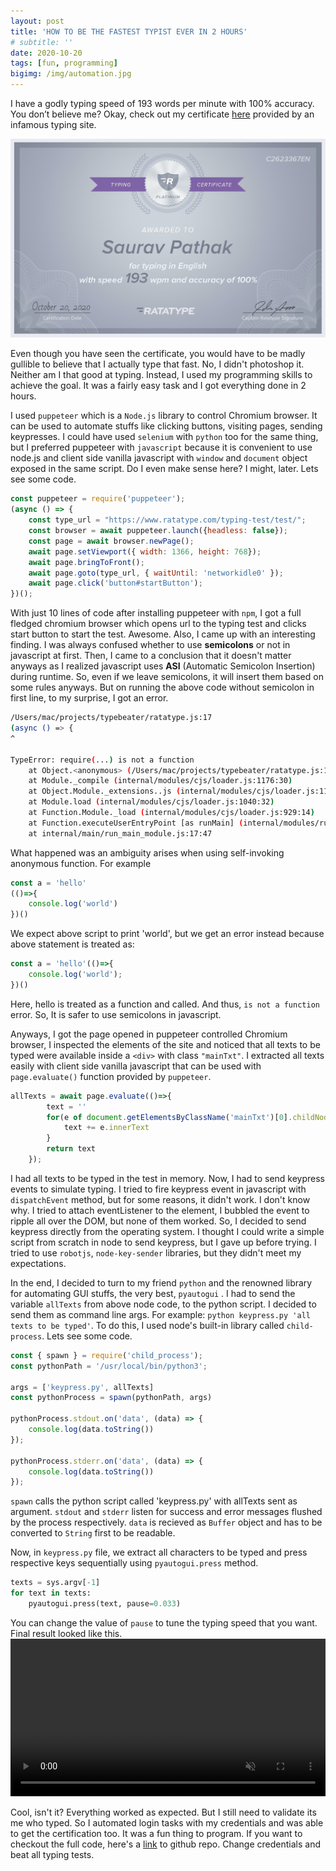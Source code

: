 ```yaml
---
layout: post
title: 'HOW TO BE THE FASTEST TYPIST EVER IN 2 HOURS'
# subtitle: ''
date: 2020-10-20
tags: [fun, programming]
bigimg: /img/automation.jpg
---
```


I have a godly typing speed of 193 words per minute with 100% accuracy. You don’t believe me?
Okay, check out my certificate [here](https://www.ratatype.com/u2623367/certificate/) provided by an infamous typing site.

![](/img/typecert.jpg) 

Even though you have seen the certificate, you would have to be madly gullible to believe that I actually type that fast.
No, I didn't photoshop it. Neither am I that good at typing. Instead, I used my programming skills to
achieve the goal. It was a fairly easy task and I got everything done in 2 hours. 


I used `puppeteer` which is a `Node.js` library to control
Chromium browser. It can be used to automate stuffs like clicking buttons, visiting pages, sending keypresses. I could have
used `selenium` with `python` too for the same thing, but I preferred puppeteer with `javascript` because it is convenient to 
use node.js and client side vanilla javascript with `window` and `document` object exposed in the same script. Do I even make
sense here? I might, later. Lets see some code.

```javascript
const puppeteer = require('puppeteer');
(async () => {
    const type_url = "https://www.ratatype.com/typing-test/test/";
    const browser = await puppeteer.launch({headless: false});
    const page = await browser.newPage();
    await page.setViewport({ width: 1366, height: 768});
    await page.bringToFront();
    await page.goto(type_url, { waitUntil: 'networkidle0' });
    await page.click('button#startButton');
})();
```

With just 10 lines of code after installing puppeteer with `npm`, I got a full fledged chromium browser which opens url
to the typing test and clicks start button to start the test. Awesome. Also, I came up with an interesting finding. I was always confused whether
to use **semicolons** or not in javascript at first. Then, I came to a conclusion that it doesn't matter anyways as I realized
javascript uses **ASI** (Automatic Semicolon Insertion) during runtime. So, even if we leave semicolons, it will insert them
based on some rules anyways. But on running the above code without semicolon in first line, to my surprise, I got an error.
```bash
/Users/mac/projects/typebeater/ratatype.js:17
(async () => {
^

TypeError: require(...) is not a function
    at Object.<anonymous> (/Users/mac/projects/typebeater/ratatype.js:17:1)
    at Module._compile (internal/modules/cjs/loader.js:1176:30)
    at Object.Module._extensions..js (internal/modules/cjs/loader.js:1196:10)
    at Module.load (internal/modules/cjs/loader.js:1040:32)
    at Function.Module._load (internal/modules/cjs/loader.js:929:14)
    at Function.executeUserEntryPoint [as runMain] (internal/modules/run_main.js:71:12)
    at internal/main/run_main_module.js:17:47
```

What happened was an ambiguity arises when using self-invoking anonymous function. For example
```js
const a = 'hello'
(()=>{
    console.log('world')
})()
```
We expect above script to print 'world', but we get an error instead because above statement is treated as:

```js
const a = 'hello'(()=>{
    console.log('world');
})()
```
Here, hello is treated as a function and called. And thus, `is not a function` error. So, It is safer to use semicolons in javascript.


Anyways, I got the page opened in puppeteer controlled Chromium browser, I inspected the elements of the site and noticed that
all texts to be typed were available inside a `<div>` with class `"mainTxt"`. I extracted all texts easily with client side
vanilla javascript that can be used with `page.evaluate()` function provided by `puppeteer`.

```js
allTexts = await page.evaluate(()=>{
		text = ''
		for(e of document.getElementsByClassName('mainTxt')[0].childNodes){
			text += e.innerText
		}
		return text
	});
```
I had all texts to be typed in the test in memory. Now, I had to send keypress events to simulate typing. I tried to fire keypress
event in javascript with `dispatchEvent` method, but for some reasons, it didn't work. I don't know why. I tried to attach
eventListener to the element, I bubbled the event to ripple all over the DOM, but none of them worked. So, I decided to send
keypress directly from the operating system. I thought I could write a simple script from scratch in node to send keypress,
but I gave up before trying. I tried to use `robotjs`, `node-key-sender` libraries, but they didn't meet my expectations.

In the end, I decided to turn to my friend `python` and the renowned library for automating GUI stuffs, the very best, `pyautogui`
. I had to send the variable `allTexts` from above node code, to the python script. I decided to send them as command line args.
For example: `python keypress.py 'all texts to be typed'`. To do this, I used node's built-in library called `child-process`.
Lets see some code.

```javascript
const { spawn } = require('child_process');
const pythonPath = '/usr/local/bin/python3';

args = ['keypress.py', allTexts]
const pythonProcess = spawn(pythonPath, args)

pythonProcess.stdout.on('data', (data) => {
    console.log(data.toString())
});

pythonProcess.stderr.on('data', (data) => {
    console.log(data.toString())
});
```

`spawn` calls the python script called 'keypress.py' with allTexts sent as argument. `stdout` and `stderr` listen for success
and error messages flushed by the process respectively. `data` is recieved as `Buffer` object and has to be converted to `String` first
to be readable.

Now, in `keypress.py` file, we extract all characters to be typed and press respective keys sequentially using `pyautogui.press` method.

```python
texts = sys.argv[-1]
for text in texts:
    pyautogui.press(text, pause=0.033)
```
You can change the value of `pause` to tune the typing speed that you want. Final result looked like this.
<video autoplay muted loop style="width: 100%;"> <source src="/img/fastest.mp4" type="video/mp4"> </video>

Cool, isn't it? Everything worked as expected. But I still need to validate its me who typed. So I automated login tasks with my
credentials and was able to get the certification too. It was a fun thing to program.
If you want to checkout the full code, here's a [link](https://github.com/isaurav0/typebeater) to github repo.
Change credentials and beat all typing tests.